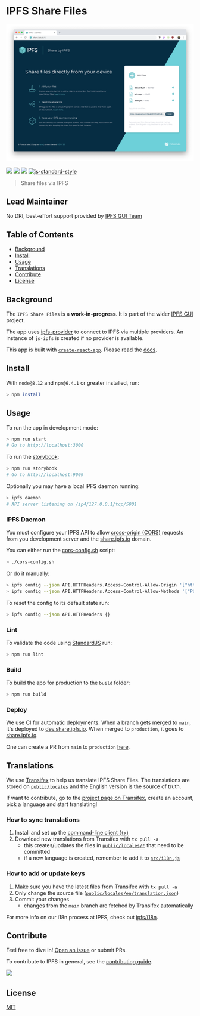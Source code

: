 # IPFS Share Files

![IPFS Share Files](./public/share.png)

[![](https://img.shields.io/badge/made%20by-Protocol%20Labs-blue.svg)](https://protocol.ai/) [![](https://img.shields.io/badge/project-IPFS-blue.svg)](http://ipfs.io/) [![](https://img.shields.io/badge/freenode-%23ipfs-blue.svg)](http://webchat.freenode.net/?channels=%23ipfs)
[![js-standard-style](https://img.shields.io/badge/code%20style-standard-blue.svg)](http://standardjs.com/)

> Share files via IPFS

## Lead Maintainer

No DRI, best-effort support provided by [IPFS GUI Team](https://github.com/ipfs/ipfs-gui)

## Table of Contents

- [Background](#background)
- [Install](#install)
- [Usage](#usage)
- [Translations](#translations)
- [Contribute](#contribute)
- [License](#license)

## Background

The `IPFS Share Files` is a **work-in-progress**. It is part of the wider [IPFS GUI](https://github.com/ipfs-shipyard/ipfs-gui) project.

The app uses [ipfs-provider](https://github.com/ipfs-shipyard/ipfs-provider) to connect to IPFS via multiple providers. An instance of `js-ipfs` is created if no provider is available.

This app is built with [`create-react-app`](https://github.com/facebook/create-react-app). Please read the [docs](https://github.com/facebook/create-react-app/blob/main/packages/react-scripts/template/README.md#table-of-contents).

## Install

With `node@8.12` and `npm@6.4.1` or greater installed, run:

```sh
> npm install
```

## Usage

To run the app in development mode:

```sh
> npm run start
# Go to http://localhost:3000
```

To run the [storybook](https://storybook.js.org/):

```sh
> npm run storybook
# Go to http://localhost:9009
```

Optionally you may have a local IPFS daemon running:

```sh
> ipfs daemon
# API server listening on /ip4/127.0.0.1/tcp/5001
```

### IPFS Daemon

You must configure your IPFS API to allow [cross-origin (CORS)](https://developer.mozilla.org/en-US/docs/Web/HTTP/CORS) requests from you development server and the [share.ipfs.io](https://share.ipfs.io) domain.

You can either run the [cors-config.sh](./cors-config.sh) script:

```sh
> ./cors-config.sh
```

Or do it manually:

```sh
> ipfs config --json API.HTTPHeaders.Access-Control-Allow-Origin '["http://localhost:3000", "https://share.ipfs.io"]'
> ipfs config --json API.HTTPHeaders.Access-Control-Allow-Methods '["PUT", "GET", "POST"]'
```

To reset the config to its default state run:

```sh
> ipfs config --json API.HTTPHeaders {}
```

### Lint

To validate the code using [StandardJS](https://standardjs.com/) run:

```sh
> npm run lint
```

### Build

To build the app for production to the `build` folder:

```sh
> npm run build
```

### Deploy

We use CI for automatic deployments. When a branch gets merged to `main`, it's deployed to [dev.share.ipfs.io](https://dev.share.ipfs.io). When merged to `production`, it goes to [share.ipfs.io](https://share.ipfs.io).

One can create a PR  from `main` to `production` [here](https://github.com/ipfs-shipyard/ipfs-share-files/compare/production...main?expand=1).

## Translations

We use [Transifex](https://www.transifex.com/) to help us translate IPFS Share Files. The translations are stored on [`public/locales`](./public/locales) and the English version is the source of truth.

If want to contribute, go to the [project page on Transifex](https://www.transifex.com/ipfs/ipfs-share-files/translate/), create an account, pick a language and start translating!

### How to sync translations

1. Install and set up the [command-line client (` tx `)](https://docs.transifex.com/client/installing-the-client)
2. Download new translations from Transifex with `tx pull -a`
    - this creates/updates the files in [`public/locales/*`](./public/locales) that need to be committed
    - if a new language is created, remember to add it to [`src/i18n.js`](./src/i18n.js)

### How to add or update keys

1. Make sure you have the latest files from Transifex with `tx pull -a`
2. Only change the source file ([`public/locales/en/translation.json`](./public/locales/en/translation.json))
3. Commit your changes
    - changes from the `main` branch are fetched by Transifex automatically


For more info on our i18n process at IPFS, check out [ipfs/i18n](https://github.com/ipfs/i18n).

## Contribute

Feel free to dive in! [Open an issue](https://github.com/ipfs-shipyard/ipfs-share-files/issues/new) or submit PRs.

To contribute to IPFS in general, see the [contributing guide](https://github.com/ipfs/community/blob/master/CONTRIBUTING.md).

[![](https://cdn.rawgit.com/jbenet/contribute-ipfs-gif/master/img/contribute.gif)](https://github.com/ipfs/community/blob/master/CONTRIBUTING.md)

## License

[MIT](LICENSE)

